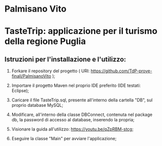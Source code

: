# Palmisano Vito
# TasteTrip: applicazione per il turismo della regione Puglia
## Istruzioni per l'installazione e l'utilizzo:
1. Forkare il repository del progetto ( URI: https://github.com/TdP-prove-finali/PalmisanoVito );

2. Importare il progetto Maven nel proprio IDE preferito (IDE testati: Eclipse);

3. Caricare il file TasteTrip.sql, presente all'interno della cartella "DB", sul proprio database MySQL;

4. Modificare, all'interno della classe DBConnect, contenuta nel package db, la password di accesso al database, inserendo la propria;

5. Visionare la guida all'utilizzo: https://youtu.be/qZpRBM-stcg;

6. Eseguire la classe "Main" per avviare l'applicazione;
